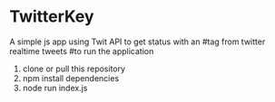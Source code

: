 # TwitterKey
A simple js app using Twit API to get status with an #tag from twitter realtime tweets
#to run the application
1. clone or pull this repository
2. npm install dependencies
3. node run index.js
